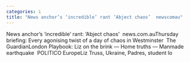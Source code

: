 ```yaml
---
categories: i
title: "News anchor’s ‘incredible’ rant ‘Abject chaos’  newscomau"
---
```

News anchor’s ‘incredible’ rant: ‘Abject chaos’&nbsp;&nbsp;news.com.auThursday briefing: Every agonising twist of a day of chaos in Westminster&nbsp;&nbsp;The GuardianLondon Playbook: Liz on the brink — Home truths — Manmade earthquake&nbsp;&nbsp;POLITICO EuropeLiz Truss, Ukraine, Padres, student lo
